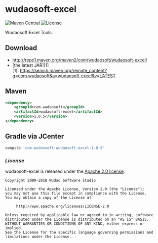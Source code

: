 # wudaosoft-excel
[![Maven Central](https://maven-badges.herokuapp.com/maven-central/com.wudaosoft/wudaosoft-excel/badge.svg)](https://maven-badges.herokuapp.com/maven-central/com.wudaosoft/wudaosoft-excel/)
[![License](https://img.shields.io/badge/license-Apache%202-4EB1BA.svg)](https://www.apache.org/licenses/LICENSE-2.0.html)

Wudaosoft Excel Tools.

## Download

- http://repo1.maven.org/maven2/com/wudaosoft/wudaosoft-excel/  
- [the latest JAR][1]  
[1]: https://search.maven.org/remote_content?g=com.wudaosoft&a=wudaosoft-excel&v=LATEST

## Maven

```xml
<dependency>
    <groupId>com.wudaosoft</groupId>
    <artifactId>wudaosoft-excel</artifactId>
    <version>1.0.5</version>
</dependency>
```
## Gradle via JCenter

``` groovy
compile 'com.wudaosoft:wudaosoft-excel:1.0.5'
```
### *License*

wudaosoft-excel is released under the [Apache 2.0 license](LICENSE).

```
Copyright 2009-2018 Wudao Software Studio

Licensed under the Apache License, Version 2.0 (the "License");
you may not use this file except in compliance with the License.
You may obtain a copy of the License at

     http://www.apache.org/licenses/LICENSE-2.0

Unless required by applicable law or agreed to in writing, software
distributed under the License is distributed on an "AS IS" BASIS,
WITHOUT WARRANTIES OR CONDITIONS OF ANY KIND, either express or implied.
See the License for the specific language governing permissions and
limitations under the License.
```
